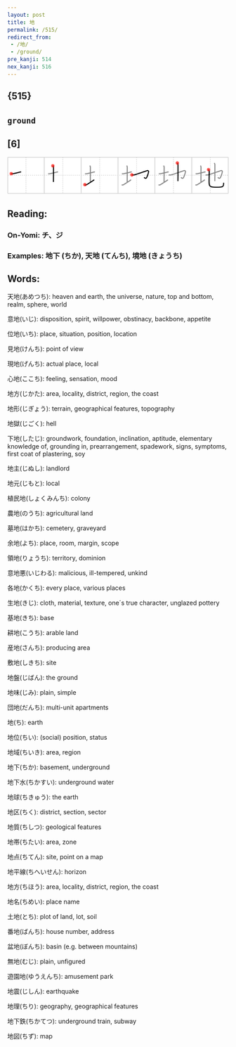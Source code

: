 ```yaml
---
layout: post
title: 地
permalink: /515/
redirect_from:
 - /地/
 - /ground/
pre_kanji: 514
nex_kanji: 516
---
```


## {515}

## `ground`

## [6]

<div class="stroke"><img src="../images/E59CB0.png" /></div>

## Reading:

### On-Yomi: チ、ジ

### Examples: 地下 (ちか), 天地 (てんち), 境地 (きょうち)

## Words:

天地(あめつち): heaven and earth, the universe, nature, top and bottom, realm, sphere, world

意地(いじ): disposition, spirit, willpower, obstinacy, backbone, appetite

位地(いち): place, situation, position, location

見地(けんち): point of view

現地(げんち): actual place, local

心地(ここち): feeling, sensation, mood

地方(じかた): area, locality, district, region, the coast

地形(じぎょう): terrain, geographical features, topography

地獄(じごく): hell

下地(したじ): groundwork, foundation, inclination, aptitude, elementary knowledge of, grounding in, prearrangement, spadework, signs, symptoms, first coat of plastering, soy

地主(じぬし): landlord

地元(じもと): local

植民地(しょくみんち): colony

農地(のうち): agricultural land

墓地(はかち): cemetery, graveyard

余地(よち): place, room, margin, scope

領地(りょうち): territory, dominion

意地悪(いじわる): malicious, ill-tempered, unkind

各地(かくち): every place, various places

生地(きじ): cloth, material, texture, one´s true character, unglazed pottery

基地(きち): base

耕地(こうち): arable land

産地(さんち): producing area

敷地(しきち): site

地盤(じばん): the ground

地味(じみ): plain, simple

団地(だんち): multi-unit apartments

地(ち): earth

地位(ちい): (social) position, status

地域(ちいき): area, region

地下(ちか): basement, underground

地下水(ちかすい): underground water

地球(ちきゅう): the earth

地区(ちく): district, section, sector

地質(ちしつ): geological features

地帯(ちたい): area, zone

地点(ちてん): site, point on a map

地平線(ちへいせん): horizon

地方(ちほう): area, locality, district, region, the coast

地名(ちめい): place name

土地(とち): plot of land, lot, soil

番地(ばんち): house number, address

盆地(ぼんち): basin (e.g. between mountains)

無地(むじ): plain, unfigured

遊園地(ゆうえんち): amusement park

地震(じしん): earthquake

地理(ちり): geography, geographical features

地下鉄(ちかてつ): underground train, subway

地図(ちず): map
